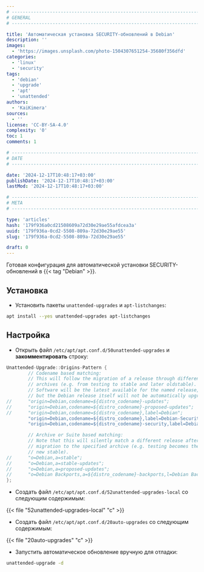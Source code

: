 ```yaml
---
# -------------------------------------------------------------------------------------------------------------------- #
# GENERAL
# -------------------------------------------------------------------------------------------------------------------- #

title: 'Автоматическая установка SECURITY-обновлений в Debian'
description: ''
images:
  - 'https://images.unsplash.com/photo-1504307651254-35680f356dfd'
categories:
  - 'linux'
  - 'security'
tags:
  - 'debian'
  - 'upgrade'
  - 'apt'
  - 'unattended'
authors:
  - 'KaiKimera'
sources:
  - ''
license: 'CC-BY-SA-4.0'
complexity: '0'
toc: 1
comments: 1

# -------------------------------------------------------------------------------------------------------------------- #
# DATE
# -------------------------------------------------------------------------------------------------------------------- #

date: '2024-12-17T10:48:17+03:00'
publishDate: '2024-12-17T10:48:17+03:00'
lastMod: '2024-12-17T10:48:17+03:00'

# -------------------------------------------------------------------------------------------------------------------- #
# META
# -------------------------------------------------------------------------------------------------------------------- #

type: 'articles'
hash: '179f936a0cd21508609a72d30e29ae55afdcea3a'
uuid: '179f936a-0cd2-5508-809a-72d30e29ae55'
slug: '179f936a-0cd2-5508-809a-72d30e29ae55'

draft: 0
---
```


Готовая конфигурация для автоматической установки SECURITY-обновлений в {{< tag "Debian" >}}.

<!--more-->

## Установка

- Установить пакеты `unattended-upgrades` и `apt-listchanges`:

```bash
apt install --yes unattended-upgrades apt-listchanges
```

## Настройка

- Открыть файл `/etc/apt/apt.conf.d/50unattended-upgrades` и **закомментировать** строку:

```c {hl_lines=9,file="50unattended-upgrades"}
Unattended-Upgrade::Origins-Pattern {
        // Codename based matching:
        // This will follow the migration of a release through different
        // archives (e.g. from testing to stable and later oldstable).
        // Software will be the latest available for the named release,
        // but the Debian release itself will not be automatically upgraded.
//      "origin=Debian,codename=${distro_codename}-updates";
//      "origin=Debian,codename=${distro_codename}-proposed-updates";
//      "origin=Debian,codename=${distro_codename},label=Debian";
        "origin=Debian,codename=${distro_codename},label=Debian-Security";
        "origin=Debian,codename=${distro_codename}-security,label=Debian-Security";

        // Archive or Suite based matching:
        // Note that this will silently match a different release after
        // migration to the specified archive (e.g. testing becomes the
        // new stable).
//      "o=Debian,a=stable";
//      "o=Debian,a=stable-updates";
//      "o=Debian,a=proposed-updates";
//      "o=Debian Backports,a=${distro_codename}-backports,l=Debian Backports";
};
```

- Создать файл `/etc/apt/apt.conf.d/52unattended-upgrades-local` со следующим содержимым:

{{< file "52unattended-upgrades-local" "c" >}}

- Создать файл `/etc/apt/apt.conf.d/20auto-upgrades` со следующим содержимым:

{{< file "20auto-upgrades" "c" >}}

- Запустить автоматическое обновление вручную для отладки:

```bash
unattended-upgrade -d
```
